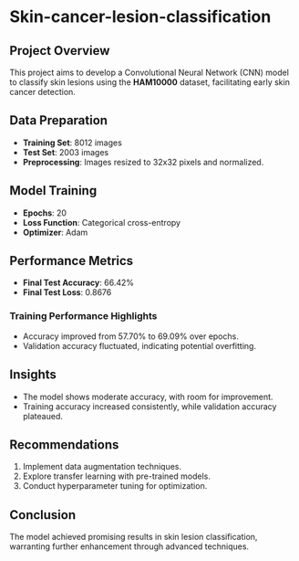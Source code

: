# Skin-cancer-lesion-classification

## Project Overview
This project aims to develop a Convolutional Neural Network (CNN) model to classify skin lesions using the **HAM10000** dataset, facilitating early skin cancer detection.

## Data Preparation
- **Training Set**: 8012 images
- **Test Set**: 2003 images
- **Preprocessing**: Images resized to 32x32 pixels and normalized.

## Model Training
- **Epochs**: 20
- **Loss Function**: Categorical cross-entropy
- **Optimizer**: Adam

## Performance Metrics
- **Final Test Accuracy**: 66.42%
- **Final Test Loss**: 0.8676

### Training Performance Highlights
- Accuracy improved from 57.70% to 69.09% over epochs.
- Validation accuracy fluctuated, indicating potential overfitting.

## Insights
- The model shows moderate accuracy, with room for improvement.
- Training accuracy increased consistently, while validation accuracy plateaued.

## Recommendations
1. Implement data augmentation techniques.
2. Explore transfer learning with pre-trained models.
3. Conduct hyperparameter tuning for optimization.

## Conclusion
The model achieved promising results in skin lesion classification, warranting further enhancement through advanced techniques.
